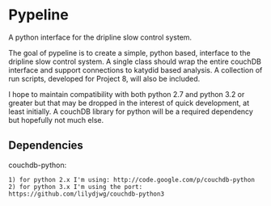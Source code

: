 Pypeline
========

A python interface for the dripline slow control system.

The goal of pypeline is to create a simple, python based, interface to the dripline slow control system. A single class should wrap the entire couchDB interface and support connections to katydid based analysis. A collection of run scripts, developed for Project 8, will also be included.

I hope to maintain compatibility with both python 2.7 and python 3.2 or greater but that may be dropped in the interest of quick development, at least initially. A couchDB library for python will be a required dependency but hopefully not much else.

Dependencies
------------
couchdb-python:
    
    1) for python 2.x I'm using: http://code.google.com/p/couchdb-python
    2) for python 3.x I'm using the port: https://github.com/lilydjwg/couchdb-python3